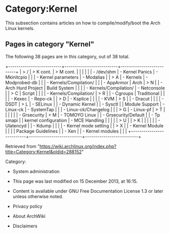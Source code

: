 Category:Kernel
===============

This subsection contains articles on how to compile/modify/boot the Arch
Linux kernels.

Pages in category "Kernel"
--------------------------

The following 38 pages are in this category, out of 38 total.

+--------------------------+--------------------------+--------------------------+
| > /                      | > K cont.                | > M cont.                |
|                          |                          |                          |
| -   /dev/shm             | -   Kernel Panics        | -   Mkinitcpio           |
|                          | -   Kernel parameters    | -   Modalias             |
| > A                      | -   Kernels              | -   Modprobed-db         |
|                          | -   Kernels/Compilation/ |                          |
| -   AppArmor             | Arch                     | > N                      |
| -   Arch Hurd Project    |     Build System         |                          |
|                          | -   Kernels/Compilation/ | -   Netconsole           |
| > C                      | Script                   |                          |
|                          | -   Kernels/Compilation/ | > R                      |
| -   Cgroups              | Traditional              |                          |
|                          | -   Kexec                | -   Repo-ck              |
| > D                      | -   Ksplice              |                          |
|                          | -   KVM                  | > S                      |
| -   Dracut               |                          |                          |
| -   DSDT                 | > L                      | -   SELinux              |
| -   Dynamic Kernel       |                          | -   Sysctl               |
|     Module Support       | -   Linux-ck             | -   SystemTap            |
|                          | -   Linux-ck/Changelog   |                          |
| > G                      | -   Linux-pf             | > T                      |
|                          |                          |                          |
| -   Grsecurity           | > M                      | -   TOMOYO Linux         |
| -   Grsecurity/Default   |                          | -   Tp smapi             |
|     kernel configuration | -   MCE Handling         |                          |
|                          |                          | > U                      |
| > K                      |                          |                          |
|                          |                          | -   Ulatencyd            |
| -   Kdump                |                          |                          |
| -   Kernel mode setting  |                          | > X                      |
| -   Kernel Module        |                          |                          |
|     Package Guidelines   |                          | -   Xen                  |
| -   Kernel modules       |                          |                          |
+--------------------------+--------------------------+--------------------------+

Retrieved from
"https://wiki.archlinux.org/index.php?title=Category:Kernel&oldid=288152"

Category:

-   System administration

-   This page was last modified on 15 December 2013, at 16:15.
-   Content is available under GNU Free Documentation License 1.3 or
    later unless otherwise noted.
-   Privacy policy
-   About ArchWiki
-   Disclaimers
